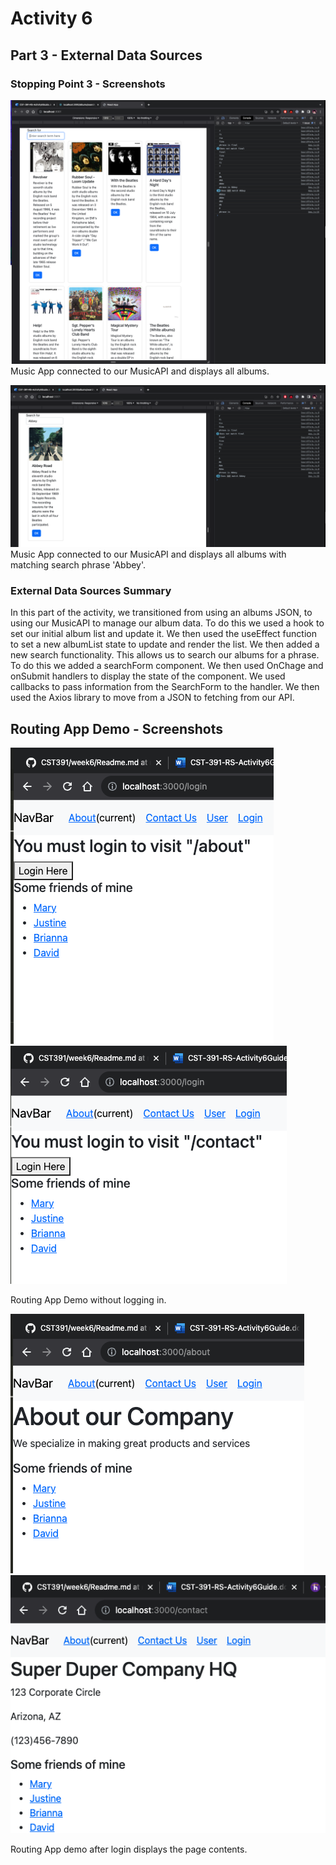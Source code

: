 # Activity 6

## Part 3 - External Data Sources

### Stopping Point 3 - Screenshots
![React_music](ReactMusicAllAlbums.png)
Music App connected to our MusicAPI and displays all albums.

![React_music_searc](ReactAlbumSearch.png)
Music App connected to our MusicAPI and displays all albums with matching search phrase 'Abbey'.


### External Data Sources Summary
  In this part of the activity, we transitioned from using an albums JSON, to using our MusicAPI to manage our album data. To do this we used a hook to set our initial album list and update it. We then used the useEffect function to set a new albumList state to update and render the list. We then added a new search functionality. This allows us to search our albums for a phrase.  To do this we added a searchForm component. We then used OnChage and onSubmit handlers to display the state of the component. We used callbacks to pass information from the SearchForm to the handler. We then used the Axios library to move from a JSON to fetching from our API.

## Routing App Demo - Screenshots
![About_unlogged](AboutUnloggedIn.png) ![Contact_unlogged](ContactUnloggedIn.png)


Routing App Demo without logging in. 


![About_logged_In](AboutLoggedIn.png) ![Contact_Logged_In](ContactLoggedIn.png)


Routing App demo after login displays the page contents.

